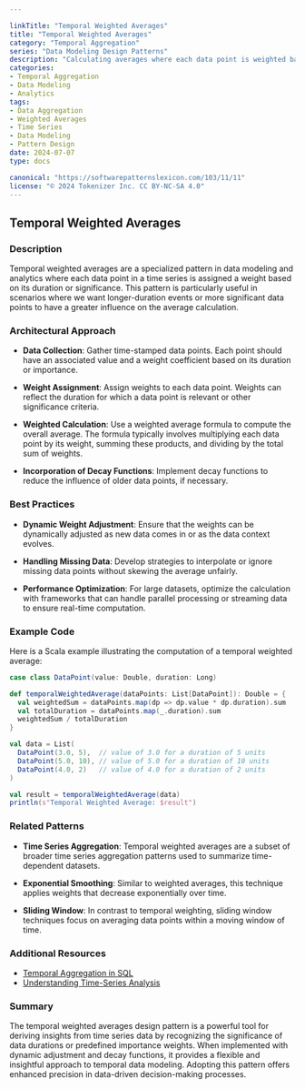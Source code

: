 ```yaml
---

linkTitle: "Temporal Weighted Averages"
title: "Temporal Weighted Averages"
category: "Temporal Aggregation"
series: "Data Modeling Design Patterns"
description: "Calculating averages where each data point is weighted based on time duration or significance."
categories:
- Temporal Aggregation
- Data Modeling
- Analytics
tags:
- Data Aggregation
- Weighted Averages
- Time Series
- Data Modeling
- Pattern Design
date: 2024-07-07
type: docs

canonical: "https://softwarepatternslexicon.com/103/11/11"
license: "© 2024 Tokenizer Inc. CC BY-NC-SA 4.0"
---
```


## Temporal Weighted Averages

### Description
Temporal weighted averages are a specialized pattern in data modeling and analytics where each data point in a time series is assigned a weight based on its duration or significance. This pattern is particularly useful in scenarios where we want longer-duration events or more significant data points to have a greater influence on the average calculation.

### Architectural Approach

- **Data Collection**: Gather time-stamped data points. Each point should have an associated value and a weight coefficient based on its duration or importance.
  
- **Weight Assignment**: Assign weights to each data point. Weights can reflect the duration for which a data point is relevant or other significance criteria.

- **Weighted Calculation**: Use a weighted average formula to compute the overall average. The formula typically involves multiplying each data point by its weight, summing these products, and dividing by the total sum of weights.

- **Incorporation of Decay Functions**: Implement decay functions to reduce the influence of older data points, if necessary.

### Best Practices

- **Dynamic Weight Adjustment**: Ensure that the weights can be dynamically adjusted as new data comes in or as the data context evolves.

- **Handling Missing Data**: Develop strategies to interpolate or ignore missing data points without skewing the average unfairly.

- **Performance Optimization**: For large datasets, optimize the calculation with frameworks that can handle parallel processing or streaming data to ensure real-time computation.

### Example Code

Here is a Scala example illustrating the computation of a temporal weighted average:

```scala
case class DataPoint(value: Double, duration: Long)

def temporalWeightedAverage(dataPoints: List[DataPoint]): Double = {
  val weightedSum = dataPoints.map(dp => dp.value * dp.duration).sum
  val totalDuration = dataPoints.map(_.duration).sum
  weightedSum / totalDuration
}

val data = List(
  DataPoint(3.0, 5),  // value of 3.0 for a duration of 5 units
  DataPoint(5.0, 10), // value of 5.0 for a duration of 10 units
  DataPoint(4.0, 2)   // value of 4.0 for a duration of 2 units
)

val result = temporalWeightedAverage(data)
println(s"Temporal Weighted Average: $result")
```

### Related Patterns

- **Time Series Aggregation**: Temporal weighted averages are a subset of broader time series aggregation patterns used to summarize time-dependent datasets.
  
- **Exponential Smoothing**: Similar to weighted averages, this technique applies weights that decrease exponentially over time.

- **Sliding Window**: In contrast to temporal weighting, sliding window techniques focus on averaging data points within a moving window of time.

### Additional Resources

- [Temporal Aggregation in SQL](https://example.com/sql-temporal-aggregation)
- [Understanding Time-Series Analysis](https://example.com/time-series-analysis)

### Summary

The temporal weighted averages design pattern is a powerful tool for deriving insights from time series data by recognizing the significance of data durations or predefined importance weights. When implemented with dynamic adjustment and decay functions, it provides a flexible and insightful approach to temporal data modeling. Adopting this pattern offers enhanced precision in data-driven decision-making processes.
